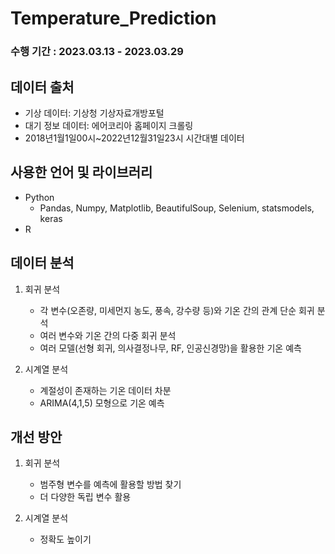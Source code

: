 # Temperature_Prediction

### 수행 기간 : 2023.03.13 - 2023.03.29

## 데이터 출처
- 기상 데이터: 기상청 기상자료개방포털
- 대기 정보 데이터: 에어코리아 홈페이지 크롤링
- 2018년1월1일00시~2022년12월31일23시 시간대별 데이터

## 사용한 언어 및 라이브러리
- Python
  - Pandas, Numpy, Matplotlib, BeautifulSoup, Selenium, statsmodels, keras
- R
  
## 데이터 분석
    
1. 회귀 분석
   - 각 변수(오존량, 미세먼지 농도, 풍속, 강수량 등)와 기온 간의 관계 단순 회귀 분석
   - 여러 변수와 기온 간의 다중 회귀 분석
   - 여러 모델(선형 회귀, 의사결정나무, RF, 인공신경망)을 활용한 기온 예측
    
2. 시계열 분석
   - 계절성이 존재하는 기온 데이터 차분
   - ARIMA(4,1,5) 모형으로 기온 예측


## 개선 방안

1. 회귀 분석
   - 범주형 변수를 예측에 활용할 방법 찾기
   - 더 다양한 독립 변수 활용

2. 시계열 분석
   - 정확도 높이기

